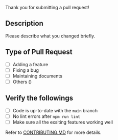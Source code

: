 Thank you for submitting a pull request!

## Description

Please describe what you changed briefly.

## Type of Pull Request
<!-- ignore-task-list-start -->
- [ ] Adding a feature
- [ ] Fixing a bug
- [ ] Maintaining documents
- [ ] Others ()
<!-- ignore-task-list-end -->

## Verify the followings
<!-- ignore-task-list-start -->
- [ ] Code is up-to-date with the `main` branch
- [ ] No lint errors after `npm run lint`
- [ ] Make sure all the exsiting features working well
<!-- ignore-task-list-end -->

Refer to [CONTRIBUTING.MD](https://github.com/watergis/mapbox-gl-export/tree/master/.github/CONTRIBUTING.md) for more details.
